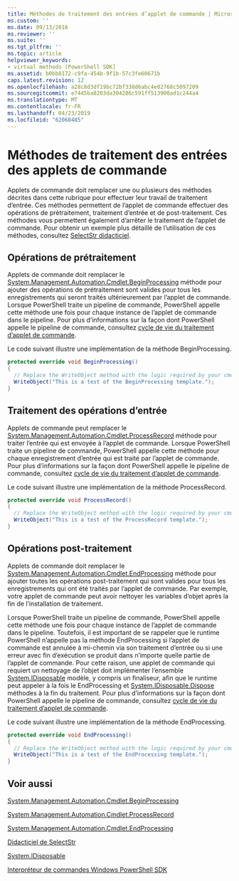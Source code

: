 ```yaml
---
title: Méthodes de traitement des entrées d’applet de commande | Microsoft Docs
ms.custom: ''
ms.date: 09/13/2016
ms.reviewer: ''
ms.suite: ''
ms.tgt_pltfrm: ''
ms.topic: article
helpviewer_keywords:
- virtual methods (PowerShell SDK]
ms.assetid: b0bb8172-c9fa-454b-9f1b-57c3fe60671b
caps.latest.revision: 12
ms.openlocfilehash: a28c8d3df19bc72bf338d6abc4e02768c5097209
ms.sourcegitcommit: e7445ba8203da304286c591ff513900ad1c244a4
ms.translationtype: MT
ms.contentlocale: fr-FR
ms.lasthandoff: 04/23/2019
ms.locfileid: "62068485"
---
```

# <a name="cmdlet-input-processing-methods"></a>Méthodes de traitement des entrées des applets de commande

Applets de commande doit remplacer une ou plusieurs des méthodes décrites dans cette rubrique pour effectuer leur travail de traitement d’entrée.
Ces méthodes permettent de l’applet de commande effectuer des opérations de prétraitement, traitement d’entrée et de post-traitement.
Ces méthodes vous permettent également d’arrêter le traitement de l’applet de commande.
Pour obtenir un exemple plus détaillé de l’utilisation de ces méthodes, consultez [SelectStr didacticiel](selectstr-tutorial.md).

## <a name="pre-processing-operations"></a>Opérations de prétraitement

Applets de commande doit remplacer le [System.Management.Automation.Cmdlet.BeginProcessing](/dotnet/api/System.Management.Automation.Cmdlet.BeginProcessing) méthode pour ajouter des opérations de prétraitement sont valides pour tous les enregistrements qui seront traités ultérieurement par l’applet de commande.
Lorsque PowerShell traite un pipeline de commande, PowerShell appelle cette méthode une fois pour chaque instance de l’applet de commande dans le pipeline.
Pour plus d’informations sur la façon dont PowerShell appelle le pipeline de commande, consultez [cycle de vie du traitement d’applet de commande](/previous-versions/ms714429(v=vs.85)).

Le code suivant illustre une implémentation de la méthode BeginProcessing.

```csharp
protected override void BeginProcessing()
{
  // Replace the WriteObject method with the logic required by your cmdlet.
  WriteObject("This is a test of the BeginProcessing template.");
}
```

## <a name="input-processing-operations"></a>Traitement des opérations d’entrée

Applets de commande peut remplacer le [System.Management.Automation.Cmdlet.ProcessRecord](/dotnet/api/System.Management.Automation.Cmdlet.ProcessRecord) méthode pour traiter l’entrée qui est envoyée à l’applet de commande.
Lorsque PowerShell traite un pipeline de commande, PowerShell appelle cette méthode pour chaque enregistrement d’entrée qui est traité par l’applet de commande.
Pour plus d’informations sur la façon dont PowerShell appelle le pipeline de commande, consultez [cycle de vie du traitement d’applet de commande](/previous-versions/ms714429(v=vs.85)).

Le code suivant illustre une implémentation de la méthode ProcessRecord.

```csharp
protected override void ProcessRecord()
{
  // Replace the WriteObject method with the logic required by your cmdlet.
  WriteObject("This is a test of the ProcessRecord template.");
}
```

## <a name="post-processing-operations"></a>Opérations post-traitement

Applets de commande doit remplacer le [System.Management.Automation.Cmdlet.EndProcessing](/dotnet/api/System.Management.Automation.Cmdlet.EndProcessing) méthode pour ajouter toutes les opérations post-traitement qui sont valides pour tous les enregistrements qui ont été traités par l’applet de commande.
Par exemple, votre applet de commande peut avoir nettoyer les variables d’objet après la fin de l’installation de traitement.

Lorsque PowerShell traite un pipeline de commande, PowerShell appelle cette méthode une fois pour chaque instance de l’applet de commande dans le pipeline.
Toutefois, il est important de se rappeler que le runtime PowerShell n’appelle pas la méthode EndProcessing si l’applet de commande est annulée à mi-chemin via son traitement d’entrée ou si une erreur avec fin d’exécution se produit dans n’importe quelle partie de l’applet de commande.
Pour cette raison, une applet de commande qui requiert un nettoyage de l’objet doit implémenter l’ensemble [System.IDisposable](/dotnet/api/System.IDisposable) modèle, y compris un finaliseur, afin que le runtime peut appeler à la fois le EndProcessing et [ System.IDisposable.Dispose](/dotnet/api/System.IDisposable.Dispose) méthodes à la fin du traitement.
Pour plus d’informations sur la façon dont PowerShell appelle le pipeline de commande, consultez [cycle de vie du traitement d’applet de commande](/previous-versions/ms714429(v=vs.85)).

Le code suivant illustre une implémentation de la méthode EndProcessing.

```csharp
protected override void EndProcessing()
{
  // Replace the WriteObject method with the logic required by your cmdlet.
  WriteObject("This is a test of the EndProcessing template.");
}
```

## <a name="see-also"></a>Voir aussi

[System.Management.Automation.Cmdlet.BeginProcessing](/dotnet/api/System.Management.Automation.Cmdlet.BeginProcessing)

[System.Management.Automation.Cmdlet.ProcessRecord](/dotnet/api/System.Management.Automation.Cmdlet.ProcessRecord)

[System.Management.Automation.Cmdlet.EndProcessing](/dotnet/api/System.Management.Automation.Cmdlet.EndProcessing)

[Didacticiel de SelectStr](selectstr-tutorial.md)

[System.IDisposable](/dotnet/api/System.IDisposable)

[Interpréteur de commandes Windows PowerShell SDK](../windows-powershell-reference.md)
